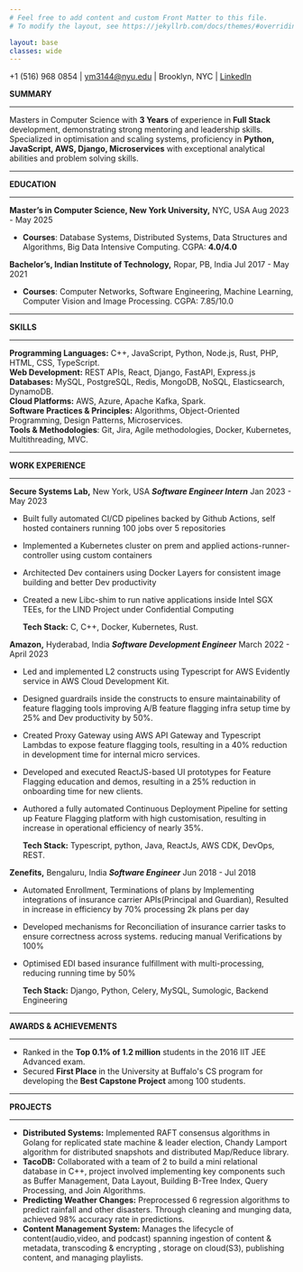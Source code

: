 ```yaml
---
# Feel free to add content and custom Front Matter to this file.
# To modify the layout, see https://jekyllrb.com/docs/themes/#overriding-theme-defaults

layout: base
classes: wide
---
```



+1 (516) 968 0854  |  [ym3144@nyu.edu](mailto:ym3144@nyu.edu) | Brooklyn, NYC | [LinkedIn](https://www.linkedin.com/in/yashaswi-makula/)


**SUMMARY**

---

Masters in Computer Science with **3 Years** of experience in **Full Stack** development, demonstrating strong mentoring and leadership skills. Specialized in optimisation and scaling systems, proficiency in **Python, JavaScript, AWS, Django, Microservices** with exceptional analytical abilities and problem solving skills.

---

**EDUCATION**  

---

**Master’s  in Computer Science, New York University,** NYC, USA	Aug 2023 \- May 2025
  - **Courses**: Database Systems, Distributed Systems, Data Structures and Algorithms, Big Data Intensive Computing.	CGPA: **4.0/4.0**

**Bachelor’s, Indian Institute of Technology,** Ropar, PB, India Jul 2017 \- May 2021
  - **Courses**: Computer Networks, Software Engineering, Machine Learning, Computer Vision and Image Processing.	CGPA: 7.85/10.0 

---

**SKILLS** 

---

**Programming Languages:** C++, JavaScript, Python, Node.js,  Rust, PHP, HTML, CSS, TypeScript.  
**Web Development:** REST APIs, React, Django, FastAPI, Express.js  
**Databases:**  MySQL, PostgreSQL, Redis, MongoDB, NoSQL, Elasticsearch, DynamoDB.  
**Cloud Platforms:** AWS, Azure, Apache Kafka, Spark.  
**Software Practices & Principles:** Algorithms, Object-Oriented Programming, Design Patterns, Microservices.  
**Tools & Methodologies**: Git, Jira, Agile methodologies, Docker, Kubernetes, Multithreading, MVC.

---

**WORK EXPERIENCE** 

---

**Secure Systems Lab,** New York, USA	***Software Engineer Intern***	Jan 2023 \- May 2023

* Built fully automated CI/CD pipelines backed by Github Actions, self hosted containers running 100 jobs over 5 repositories  
* Implemented a Kubernetes cluster on prem and applied actions-runner-controller using custom containers  
* Architected Dev containers using Docker Layers for consistent image building and better Dev productivity  
* Created a new Libc-shim to run native applications inside Intel SGX TEEs, for the LIND Project under Confidential Computing

	**Tech Stack:** C, C++, Docker, Kubernetes, Rust.

**Amazon,** Hyderabad, India	***Software Development Engineer***	March 2022 \- April 2023

* Led and implemented L2 constructs using Typescript for AWS Evidently service in AWS Cloud Development Kit.  
* Designed guardrails inside the constructs to ensure maintainability of feature flagging tools improving A/B feature flagging infra setup time by 25% and Dev productivity by 50%.  
* Created Proxy Gateway using AWS API Gateway and Typescript Lambdas to expose feature flagging tools, resulting in a 40% reduction in development time for internal micro services.  
* Developed and executed ReactJS-based UI prototypes for Feature Flagging education and demos, resulting in a 25% reduction in onboarding time for new clients.  
* Authored a fully automated Continuous Deployment Pipeline for setting up Feature Flagging platform with high customisation, resulting in increase in operational efficiency of nearly 35%.

	**Tech Stack:** Typescript, python, Java, ReactJs, AWS CDK, DevOps, REST.

**Zenefits,** Bengaluru, India	***Software Engineer***	Jun 2018 \- Jul 2018

* Automated Enrollment, Terminations of plans by Implementing integrations of insurance carrier APIs(Principal and Guardian), Resulted in increase in efficiency by 70% processing 2k plans per day  
* Developed mechanisms for Reconciliation of insurance carrier tasks to ensure correctness across systems. reducing manual Verifications by 100%  
* Optimised EDI based insurance fulfillment with multi-processing, reducing running time by 50%

	**Tech Stack:** Django, Python, Celery, MySQL, Sumologic, Backend Engineering 

---

**AWARDS & ACHIEVEMENTS** 

---

* Ranked in the **Top 0.1% of 1.2 million** students in the 2016 IIT JEE Advanced exam.  
* Secured **First Place** in the University at Buffalo's CS program for developing the **Best Capstone Project** among 100 students.

---

**PROJECTS** 

---

* **Distributed Systems:** Implemented RAFT consensus algorithms in Golang for replicated state machine & leader election, Chandy Lamport algorithm for distributed snapshots and distributed Map/Reduce library.  
* **TacoDB:** Collaborated with a team of 2 to build a mini relational database in C++, project involved implementing key components such as Buffer Management, Data Layout, Building B-Tree Index, Query Processing, and Join Algorithms.  
* **Predicting Weather Changes:** Preprocessed 6 regression algorithms to predict rainfall and other disasters. Through cleaning and munging data, achieved 98% accuracy rate in predictions.  
* **Content Management System:** Manages the lifecycle of content(audio,video, and podcast) spanning ingestion of content & metadata, transcoding & encrypting , storage on cloud(S3), publishing content, and managing playlists.